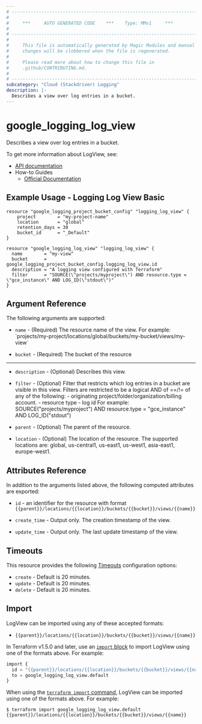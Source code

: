 ```yaml
---
# ----------------------------------------------------------------------------
#
#     ***     AUTO GENERATED CODE    ***    Type: MMv1     ***
#
# ----------------------------------------------------------------------------
#
#     This file is automatically generated by Magic Modules and manual
#     changes will be clobbered when the file is regenerated.
#
#     Please read more about how to change this file in
#     .github/CONTRIBUTING.md.
#
# ----------------------------------------------------------------------------
subcategory: "Cloud (Stackdriver) Logging"
description: |-
  Describes a view over log entries in a bucket.
---
```


# google_logging_log_view

Describes a view over log entries in a bucket.


To get more information about LogView, see:

* [API documentation](https://cloud.google.com/logging/docs/reference/v2/rest/v2/projects.locations.buckets.views)
* How-to Guides
    * [Official Documentation](https://cloud.google.com/logging/docs/apis)

## Example Usage - Logging Log View Basic


```hcl
resource "google_logging_project_bucket_config" "logging_log_view" {
    project        = "my-project-name"
    location       = "global"
    retention_days = 30
    bucket_id      = "_Default"
}

resource "google_logging_log_view" "logging_log_view" {
  name        = "my-view"
  bucket      = google_logging_project_bucket_config.logging_log_view.id
  description = "A logging view configured with Terraform"
  filter      = "SOURCE(\"projects/myproject\") AND resource.type = \"gce_instance\" AND LOG_ID(\"stdout\")"
}
```

## Argument Reference

The following arguments are supported:


* `name` -
  (Required)
  The resource name of the view. For example: \`projects/my-project/locations/global/buckets/my-bucket/views/my-view\`

* `bucket` -
  (Required)
  The bucket of the resource


- - -


* `description` -
  (Optional)
  Describes this view.

* `filter` -
  (Optional)
  Filter that restricts which log entries in a bucket are visible in this view. Filters are restricted to be a logical AND of ==/!= of any of the following: - originating project/folder/organization/billing account. - resource type - log id For example: SOURCE("projects/myproject") AND resource.type = "gce_instance" AND LOG_ID("stdout")

* `parent` -
  (Optional)
  The parent of the resource.

* `location` -
  (Optional)
  The location of the resource. The supported locations are: global, us-central1, us-east1, us-west1, asia-east1, europe-west1.


## Attributes Reference

In addition to the arguments listed above, the following computed attributes are exported:

* `id` - an identifier for the resource with format `{{parent}}/locations/{{location}}/buckets/{{bucket}}/views/{{name}}`

* `create_time` -
  Output only. The creation timestamp of the view.

* `update_time` -
  Output only. The last update timestamp of the view.


## Timeouts

This resource provides the following
[Timeouts](https://developer.hashicorp.com/terraform/plugin/sdkv2/resources/retries-and-customizable-timeouts) configuration options:

- `create` - Default is 20 minutes.
- `update` - Default is 20 minutes.
- `delete` - Default is 20 minutes.

## Import


LogView can be imported using any of these accepted formats:

* `{{parent}}/locations/{{location}}/buckets/{{bucket}}/views/{{name}}`


In Terraform v1.5.0 and later, use an [`import` block](https://developer.hashicorp.com/terraform/language/import) to import LogView using one of the formats above. For example:

```tf
import {
  id = "{{parent}}/locations/{{location}}/buckets/{{bucket}}/views/{{name}}"
  to = google_logging_log_view.default
}
```

When using the [`terraform import` command](https://developer.hashicorp.com/terraform/cli/commands/import), LogView can be imported using one of the formats above. For example:

```
$ terraform import google_logging_log_view.default {{parent}}/locations/{{location}}/buckets/{{bucket}}/views/{{name}}
```

